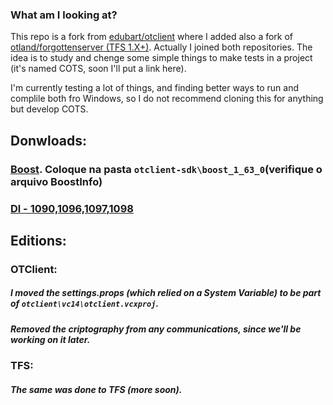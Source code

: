 ### What am I looking at?

This repo is a fork from [edubart/otclient](https://github.com/edubart/otclient) where I added also a fork of [otland/forgottenserver (TFS 1.X+)](https://github.com/otland/forgottenserver). Actually I joined both repositories. The idea is to study and chenge some simple things to make tests in a project (it's named COTS, soon I'll put a link here).

I'm currently testing a lot of things, and finding better ways to run and complile both fro Windows, so I do not recommend cloning this for anything but develop COTS.

## Donwloads:

### [Boost](https://mega.nz/#!0NRwjbpJ!jyndUNuwkfmrL7cT0Y3GmoCw7smHJNhfjr2W8VfoVj4). Coloque na pasta `otclient-sdk\boost_1_63_0`(verifique o arquivo BoostInfo)
### [Dl - 1090,1096,1097,1098](https://mega.nz/#!AFIknZqI!n3_7DFChwRg9QNMYsmMRwDDWRmPwS1HOztfB0dE55rU)

## Editions:

### OTClient:
##### I moved the settings.props (which relied on a System Variable) to be part of `otclient\vc14\otclient.vcxproj`.
##### Removed the criptography from any communications, since we'll be working on it later.

### TFS:
##### The same was done to TFS (more soon).